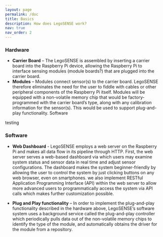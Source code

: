 ```yaml
---
layout: page
permalink: /doc
title: Basics
description: How does LegoSENSE work?
nav: true
nav_order: 2
---
```


### Hardware
* **Carrier Board** – The LegoSENSE is assembled by inserting a carrier board into the Raspberry Pi device, allowing the Raspberry Pi to interface sensing modules (module boards?) that are plugged into the carrier board. 
* **Modules** – Modules connect sensor(s) to the carrier board. LegoSENSE therefore eliminates the need for the user to fiddle with cables or other peripheral components of the Raspberry Pi itself. Modules will be equipped with a non-volatile memory chip that would be factory-programmed with the carrier board’s type, along with any calibration information for the sensor(s). This would be used to support plug-and-play functionality.
Software

testing

### Software
* **Web Dashboard** - LegoSENSE employs a web server on the Raspberry Pi and makes all data flow in its pipeline through HTTP. First, the web server serves a web-based dashboard via which users may examine system status and sensor data in real time and adjust sensor configurations. The dashboard makes the system beginner-friendly by allowing the user to control the system by just clicking buttons on any web browser, even on smartphones. we also implement RESTful Application Programming Interface (API) within the web server to allow more advanced users to programmatically access the system via API calls  which makes further customization possible.

* **Plug and Play functionality** – In order to implement the plug-and-play functionality described in the hardware above, LegoSENSE’s software system uses a background service called the plug-and-play controller which periodically pulls data out of the non-volatile memory chips to identify the type of the module, and automatically obtains the driver for the module from a repository. 

